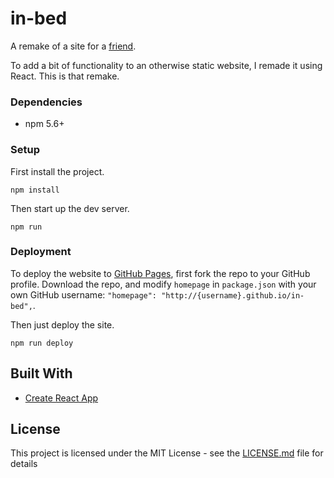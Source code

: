 # in-bed

A remake of a site for a [friend](https://www.instagram.com/in__bed/). 

To add a bit of functionality to an otherwise static website, I remade it using React. This is that remake.


### Dependencies

* npm 5.6+

### Setup

First install the project.

```
npm install
```

Then start up the dev server.

```
npm run
```

### Deployment

To deploy the website to [GitHub Pages](https://pages.github.com/), first fork the repo to your GitHub profile. Download the repo, and modify `homepage` in `package.json` with your own GitHub username: `"homepage": "http://{username}.github.io/in-bed",`.

Then just deploy the site.

```
npm run deploy
```

## Built With

* [Create React App](https://facebook.github.io/create-react-app/docs/getting-started)

## License

This project is licensed under the MIT License - see the [LICENSE.md](LICENSE.md) file for details
